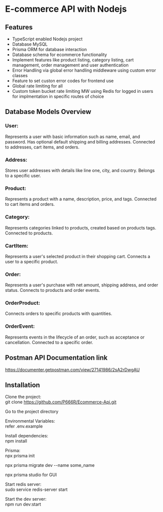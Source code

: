 # E-commerce API with Nodejs

## Features

- TypeScript enabled Nodejs project
- Database MySQL
- Prisma ORM for database interaction
- Database schema for ecommerce functionality
- Implement features like product listing, category listing, cart management, order management and user authentication
- Error Handling via global error handling middleware using custom error classes
- Feature to set custon error codes for frontend use
- Global rate limiting for all
- Custom token bucket rate limiting MW using Redis for logged in users for implmentation in specific routes of choice

## Database Models Overview

### User:

Represents a user with basic information such as name, email, and password.
Has optional default shipping and billing addresses.
Connected to addresses, cart items, and orders.

### Address:

Stores user addresses with details like line one, city, and country.
Belongs to a specific user.

### Product:

Represents a product with a name, description, price, and tags.
Connected to cart items and orders.

### Category:

Represents categories linked to products, created based on products tags.
Connected to products.

### CartItem:

Represents a user's selected product in their shopping cart.
Connects a user to a specific product.

### Order:

Represents a user's purchase with net amount, shipping address, and order status.
Connects to products and order events.

### OrderProduct:

Connects orders to specific products with quantities.

### OrderEvent:

Represents events in the lifecycle of an order, such as acceptance or cancellation.
Connected to a specific order.

## Postman API Documentation link

https://documenter.getpostman.com/view/27141986/2sA2rDwgAU

## Installation

Clone the project: <br>
git clone https://github.com/P666R/Ecommerce-Api.git

Go to the project directory

Environmental Variables: <br>
refer .env.example

Install dependencies: <br>
npm install

Prisma: <br>
npx prisma init

npx prisma migrate dev --name some_name

npx prisma studio for GUI

Start redis server: <br>
sudo service redis-server start

Start the dev server: <br>
npm run dev:start
